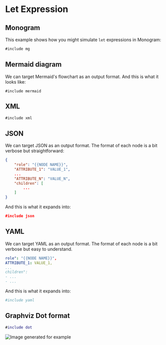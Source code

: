 # Let Expression


## Monogram

This example shows how you might simulate `let` expressions in Monogram:

```txt
#include mg
```

## Mermaid diagram

We can target Mermaid's flowchart as an output format. 
And this is what it looks like:

```mermaid
#include mermaid
```

## XML

```xml
#include xml
```

## JSON

We can target JSON as an output format. The format of each node is
a bit verbose but straightforward:

```json
{
    "role": "{{NODE NAME}}",
    "ATTRIBUTE_1": "VALUE_1", 
    ... 
    "ATTRIBUTE_N": "VALUE_N",
    "children": [ 
        ...
    ]
}
```

And this is what it expands into:

```json
#include json
```

## YAML

We can target YAML as an output format. The format of each node is
a bit verbose but easy to understand.

```yaml
role": "{{NODE NAME}}",
ATTRIBUTE_1: VALUE_1,
...
children": 
- ...
- ...
```

And this is what it expands into:



```yaml
#include yaml
```

## Graphviz Dot format

```dot
#include dot
```

![Image generated for example](images/factorial.png)
